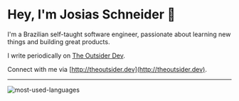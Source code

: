# Hey, I'm Josias Schneider :wave:

I'm a Brazilian self-taught software engineer, passionate about learning new things and building great products.

I write periodically on [The Outsider Dev](https://theoutsiderdev.substack.com/).

Connect with me via [http://theoutsider.dev](http://theoutsider.dev).

---

<!--- ![Top Langs](https://github-readme-stats-josiasds.vercel.app/api/top-langs/?username=josiasds&layout=compact&theme=dark) --->
![most-used-languages](https://github.com/user-attachments/assets/b1adaa21-7f78-4097-83ce-008c1a7f8886)
